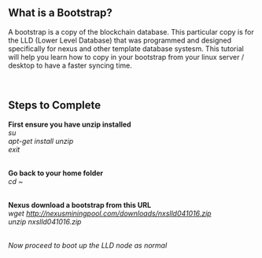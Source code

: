 <h2>What is a Bootstrap?</h2>
<p>A bootstrap is a copy of the blockchain database. This particular copy is for the LLD (Lower Level Database) that was programmed and designed specifically for nexus and other template database systesm. This tutorial will help you learn how to copy in your bootstrap from your linux server / desktop to have a faster syncing time.</p>
<br>
<h2>Steps to Complete</h2>
<b>First ensure you have unzip installed</b><br>
<i>su</i><br>
<i>apt-get install unzip</i><br>
<i>exit</i><br><br>

<b>Go back to your home folder</b><br>
<i>cd ~</i><br><br>

<b>Nexus download a bootstrap from this URL</b><br>
<i>wget http://nexusminingpool.com/downloads/nxslld041016.zip<br>
<i>unzip nxslld041016.zip</i><br><br>

Now proceed to boot up the LLD node as normal
